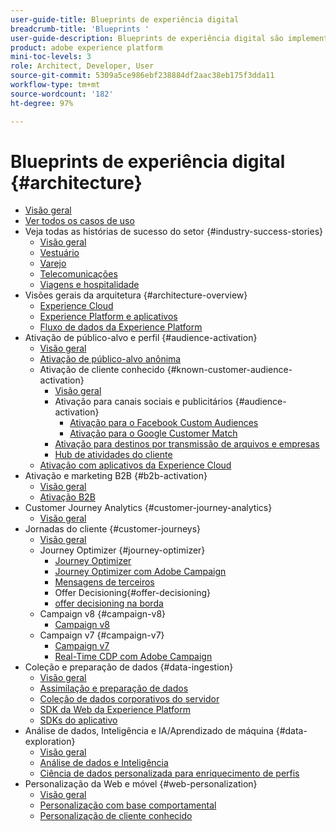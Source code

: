 ```yaml
---
user-guide-title: Blueprints de experiência digital
breadcrumb-title: 'Blueprints '
user-guide-description: Blueprints de experiência digital são implementações replicáveis para resolver problemas empresariais consagrados e contêm diagramas de arquitetura, considerações técnicas e links para documentações relevantes.
product: adobe experience platform
mini-toc-levels: 3
role: Architect, Developer, User
source-git-commit: 5309a5ce986ebf238884df2aac38eb175f3dda11
workflow-type: tm+mt
source-wordcount: '182'
ht-degree: 97%

---
```



# Blueprints de experiência digital {#architecture}

+ [Visão geral](/help/blueprints/overview.md)
+ [Ver todos os casos de uso](/help/blueprints/use-cases.md)
+ Veja todas as histórias de sucesso do setor {#industry-success-stories}
   + [Visão geral](/help/blueprints/industry-success-stories/overview.md)
   + [Vestuário](/help/blueprints/industry-success-stories/apparel.md)
   + [Varejo](/help/blueprints/industry-success-stories/retail.md)
   + [Telecomunicações](/help/blueprints/industry-success-stories/telecommunications.md)
   + [Viagens e hospitalidade](/help/blueprints/industry-success-stories/travel-hospitality.md)
+ Visões gerais da arquitetura {#architecture-overview}
   + [Experience Cloud](/help/blueprints/experience-platform/experience-cloud.md)
   + [Experience Platform e aplicativos](/help/blueprints/experience-platform/platform-applications.md)
   + [Fluxo de dados da Experience Platform](/help/blueprints/experience-platform/platform-data-flow.md)
+ Ativação de público-alvo e perfil {#audience-activation}
   + [Visão geral](/help/blueprints/audience-activation/overview.md)
   + [Ativação de público-alvo anônima](/help/blueprints/audience-activation/anonymous.md)
   + Ativação de cliente conhecido {#known-customer-audience-activation}
      + [Visão geral](/help/blueprints/audience-activation/known.md)
      + Ativação para canais sociais e publicitários {#audience-activation}
         + [Ativação para o Facebook Custom Audiences](/help/blueprints/audience-activation/destinations/facebook.md)
         + [Ativação para o Google Customer Match](/help/blueprints/audience-activation/destinations/gcm.md)
      + [Ativação para destinos por transmissão de arquivos e empresas](/help/blueprints/audience-activation/enterprise-destinations.md)
      + [Hub de atividades do cliente](/help/blueprints/audience-activation/customer-activity.md)
   + [Ativação com aplicativos da Experience Cloud](/help/blueprints/audience-activation/platform-and-applications.md)
+ Ativação e marketing B2B {#b2b-activation}
   + [Visão geral](/help/blueprints/b2b/overview.md)
   + [Ativação B2B](/help/blueprints/b2b/b2bactivation.md)
+ Customer Journey Analytics {#customer-journey-analytics}
   + [Visão geral](/help/blueprints/customer-journey-analytics/overview.md)
+ Jornadas do cliente {#customer-journeys}
   + [Visão geral](/help/blueprints/customer-journeys/overview.md)
   + Journey Optimizer {#journey-optimizer}
      + [Journey Optimizer](/help/blueprints/customer-journeys/journey-optimizer.md)
      + [Journey Optimizer com Adobe Campaign](/help/blueprints/customer-journeys/ajo-and-campaign.md)
      + [Mensagens de terceiros](/help/blueprints/customer-journeys/3rd-party-messaging.md)
      + Offer Decisioning{#offer-decisioning}
      + [offer decisioning na borda](/help/blueprints/customer-journeys/offer_decisioning/offers-edge.md)
   + Campaign v8 {#campaign-v8}
      + [Campaign v8](/help/blueprints/customer-journeys/campaign-v8.md)
   + Campaign v7 {#campaign-v7}
      + [Campaign v7](/help/blueprints/customer-journeys/campaign-v7.md)
      + [Real-Time CDP com Adobe Campaign](/help/blueprints/customer-journeys/rtcdp-and-campaign.md)
+ Coleção e preparação de dados {#data-ingestion}
   + [Visão geral](/help/blueprints/data-ingestion/overview.md)
   + [Assimilação e preparação de dados](/help/blueprints/data-ingestion/ingestion.md)
   + [Coleção de dados corporativos do servidor](/help/blueprints/data-ingestion/server-side-collection.md)
   + [SDK da Web da Experience Platform](/help/blueprints/data-ingestion/websdk.md)
   + [SDKs do aplicativo](/help/blueprints/data-ingestion/appsdk.md)
+ Análise de dados, Inteligência e IA/Aprendizado de máquina {#data-exploration}
   + [Visão geral](/help/blueprints/data-insights/overview.md)
   + [Análise de dados e Inteligência](/help/blueprints/data-insights/analysis.md)
   + [Ciência de dados personalizada para enriquecimento de perfis](/help/blueprints/data-insights/data-science.md)
+ Personalização da Web e móvel {#web-personalization}
   + [Visão geral](/help/blueprints/web-personalization/overview.md)
   + [Personalização com base comportamental](/help/blueprints/web-personalization/behavioral.md)
   + [Personalização de cliente conhecido](/help/blueprints/web-personalization/known-personalization.md)